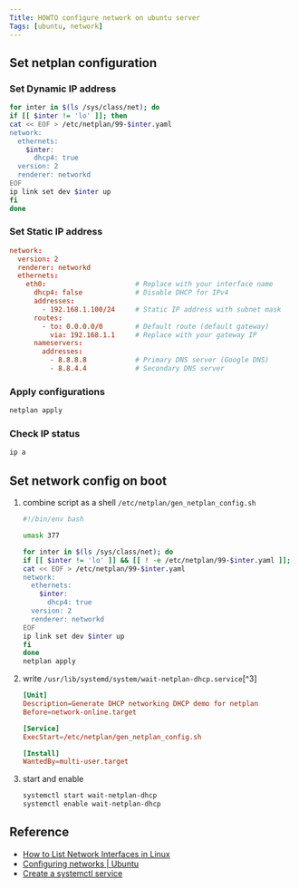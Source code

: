 ```yaml
---
Title: HOWTO configure network on ubuntu server
Tags: [ubuntu, network]
---
```


## Set netplan configuration

### Set Dynamic IP address

```sh
for inter in $(ls /sys/class/net); do
if [[ $inter != 'lo' ]]; then
cat << EOF > /etc/netplan/99-$inter.yaml
network:
  ethernets:
    $inter:
      dhcp4: true
  version: 2
  renderer: networkd
EOF
ip link set dev $inter up
fi
done
```

<!--truncate-->

### Set Static IP address

```conf
network:
  version: 2
  renderer: networkd
  ethernets:
    eth0:                      # Replace with your interface name
      dhcp4: false             # Disable DHCP for IPv4
      addresses:
        - 192.168.1.100/24     # Static IP address with subnet mask
      routes:
        - to: 0.0.0.0/0        # Default route (default gateway)
          via: 192.168.1.1     # Replace with your gateway IP
      nameservers:
        addresses:
          - 8.8.8.8            # Primary DNS server (Google DNS)
          - 8.8.4.4            # Secondary DNS server
```

### Apply configurations

```sh
netplan apply
```

### Check IP status

```sh
ip a
```

## Set network config on boot

1. combine script as a shell `/etc/netplan/gen_netplan_config.sh`

   ```sh
   #!/bin/env bash

   umask 377

   for inter in $(ls /sys/class/net); do
   if [[ $inter != 'lo' ]] && [[ ! -e /etc/netplan/99-$inter.yaml ]]; then
   cat << EOF > /etc/netplan/99-$inter.yaml
   network:
     ethernets:
       $inter:
         dhcp4: true
     version: 2
     renderer: networkd
   EOF
   ip link set dev $inter up
   fi
   done
   netplan apply
   ```

2. write `/usr/lib/systemd/system/wait-netplan-dhcp.service`[^3]

   ```conf
   [Unit]
   Description=Generate DHCP networking DHCP demo for netplan
   Before=network-online.target

   [Service]
   ExecStart=/etc/netplan/gen_netplan_config.sh

   [Install]
   WantedBy=multi-user.target
   ```

3. start and enable

   ```sh
   systemctl start wait-netplan-dhcp
   systemctl enable wait-netplan-dhcp
   ```

## Reference

- [How to List Network Interfaces in Linux](https://www.geeksforgeeks.org/how-to-list-network-interfaces-in-linux/)
- [Configuring networks | Ubuntu](https://ubuntu.com/server/docs/configuring-networks)
- [Create a systemctl service](https://unix.stackexchange.com/questions/236084/how-do-i-create-a-service-for-a-shell-script-so-i-can-start-and-stop-it-like-a-d)
